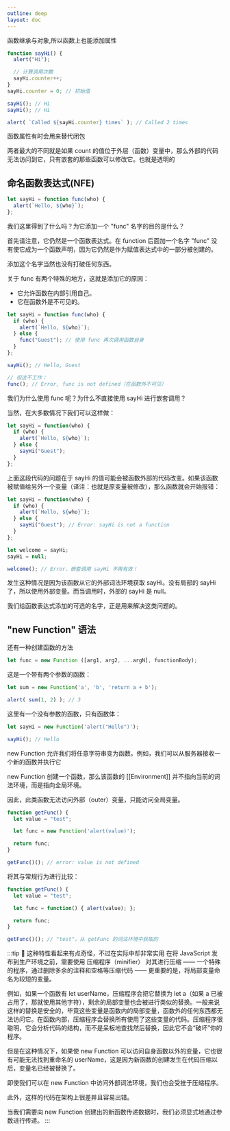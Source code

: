 ```yaml
---
outline: deep
layout: doc
---
```

函数继承与对象,所以函数上也能添加属性
```js
function sayHi() {
  alert("Hi");

  // 计算调用次数
  sayHi.counter++;
}
sayHi.counter = 0; // 初始值

sayHi(); // Hi
sayHi(); // Hi

alert( `Called ${sayHi.counter} times` ); // Called 2 times
```

函数属性有时会用来替代闭包

两者最大的不同就是如果 count 的值位于外层（函数）变量中，那么外部的代码无法访问到它，只有嵌套的那些函数可以修改它。也就是透明的

## 命名函数表达式(NFE)
```js
let sayHi = function func(who) {
  alert(`Hello, ${who}`);
};
```
我们这里得到了什么吗？为它添加一个 "func" 名字的目的是什么？

首先请注意，它仍然是一个函数表达式。在 function 后面加一个名字 "func" 没有使它成为一个函数声明，因为它仍然是作为赋值表达式中的一部分被创建的。

添加这个名字当然也没有打破任何东西。

关于 func 有两个特殊的地方，这就是添加它的原因：

* 它允许函数在内部引用自己。
* 它在函数外是不可见的。

```js
let sayHi = function func(who) {
  if (who) {
    alert(`Hello, ${who}`);
  } else {
    func("Guest"); // 使用 func 再次调用函数自身
  }
};

sayHi(); // Hello, Guest

// 但这不工作：
func(); // Error, func is not defined（在函数外不可见）
```

我们为什么使用 func 呢？为什么不直接使用 sayHi 进行嵌套调用？

当然，在大多数情况下我们可以这样做：

```js
let sayHi = function(who) {
  if (who) {
    alert(`Hello, ${who}`);
  } else {
    sayHi("Guest");
  }
};
```
上面这段代码的问题在于 sayHi 的值可能会被函数外部的代码改变。如果该函数被赋值给另外一个变量（译注：也就是原变量被修改），那么函数就会开始报错：
```js
let sayHi = function(who) {
  if (who) {
    alert(`Hello, ${who}`);
  } else {
    sayHi("Guest"); // Error: sayHi is not a function
  }
};

let welcome = sayHi;
sayHi = null;

welcome(); // Error，嵌套调用 sayHi 不再有效！
```
发生这种情况是因为该函数从它的外部词法环境获取 sayHi。没有局部的 sayHi 了，所以使用外部变量。而当调用时，外部的 sayHi 是 null。

我们给函数表达式添加的可选的名字，正是用来解决这类问题的。
## "new Function" 语法
还有一种创建函数的方法

```js
let func = new Function ([arg1, arg2, ...argN], functionBody);
```

这是一个带有两个参数的函数：
```js
let sum = new Function('a', 'b', 'return a + b');

alert( sum(1, 2) ); // 3
```
这里有一个没有参数的函数，只有函数体：
```js
let sayHi = new Function('alert("Hello")');

sayHi(); // Hello
```
new Function 允许我们将任意字符串变为函数。例如，我们可以从服务器接收一个新的函数并执行它

new Function 创建一个函数，那么该函数的 [[Environment]] 并不指向当前的词法环境，而是指向全局环境。

因此，此类函数无法访问外部（outer）变量，只能访问全局变量。
```js
function getFunc() {
  let value = "test";

  let func = new Function('alert(value)');

  return func;
}

getFunc()(); // error: value is not defined
```
将其与常规行为进行比较：
```js
function getFunc() {
  let value = "test";

  let func = function() { alert(value); };

  return func;
}

getFunc()(); // "test"，从 getFunc 的词法环境中获取的
```

:::tip :thinking: 这种特性看起来有点奇怪，不过在实际中却非常实用
在将 JavaScript 发布到生产环境之前，需要使用 压缩程序（minifier） 对其进行压缩 —— 一个特殊的程序，通过删除多余的注释和空格等压缩代码 —— 更重要的是，将局部变量命名为较短的变量。

例如，如果一个函数有 let userName，压缩程序会把它替换为 let a（如果 a 已被占用了，那就使用其他字符），剩余的局部变量也会被进行类似的替换。一般来说这样的替换是安全的，毕竟这些变量是函数内的局部变量，函数外的任何东西都无法访问它。在函数内部，压缩程序会替换所有使用了这些变量的代码。压缩程序很聪明，它会分析代码的结构，而不是呆板地查找然后替换，因此它不会“破坏”你的程序。

但是在这种情况下，如果使 new Function 可以访问自身函数以外的变量，它也很有可能无法找到重命名的 userName，这是因为新函数的创建发生在代码压缩以后，变量名已经被替换了。

即使我们可以在 new Function 中访问外部词法环境，我们也会受挫于压缩程序。

此外，这样的代码在架构上很差并且容易出错。

当我们需要向 new Function 创建出的新函数传递数据时，我们必须显式地通过参数进行传递。
:::